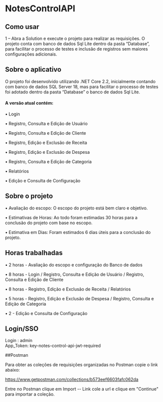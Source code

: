 # NotesControlAPI
## Como usar
1 – Abra a Solution e execute o projeto para realizar as requisições. O projeto conta com banco de dados Sql Lite dentro da pasta “Database”, para facilitar o processo de testes e inclusão de registros sem maiores configurações adicionais.

## Sobre o aplicativo
O projeto foi desenvolvido utilizando .NET Core 2.2, inicialmente contando com banco de dados SQL Server 18, mas para facilitar o processo de testes foi adotado dentro da pasta “Database” o banco de dados Sql Lite.

#### A versão atual contém:

•	Login

•	Registro, Consulta e Edição de Usuário

•	Registro, Consulta e Edição de Cliente

•	Registro, Edição e Exclusão de Receita

•	Registro, Edição e Exclusão de Despesa

•	Registro, Consulta e Edição de Categoria

•	Relatórios

•	Edição e Consulta de Configuração

## Sobre o projeto

•	Avaliação do escopo: O escopo do projeto está bem claro e objetivo.

•	Estimativas de Horas: Ao todo foram estimadas 30 horas para a conclusão do projeto com base no escopo.

•	Estimativa em Dias: Foram estimados 6 dias úteis para a conclusão do projeto.

## Horas trabalhadas

•	2 horas - Avaliação do escopo e configuração do Banco de dados

•	8 horas - Login / Registro, Consulta e Edição de Usuário / Registro, Consulta e Edição de Cliente

•	8 horas - Registro, Edição e Exclusão de Receita / Relatórios

•	5 horas - Registro, Edição e Exclusão de Despesa / Registro, Consulta e Edição de Categoria

•	2 - Edição e Consulta de Configuração

## Login/SSO

Login :  admin   
App_Token:  key-notes-control-api-jwt-required 

##Postman

Para obter as coleções de requisições organizadas no Postman copie o link abaixo:

https://www.getpostman.com/collections/b573eef6603fafc062da

Entre no Postman clique em Import -- Link cole a url e clique em "Continue" para importar a coleção.

